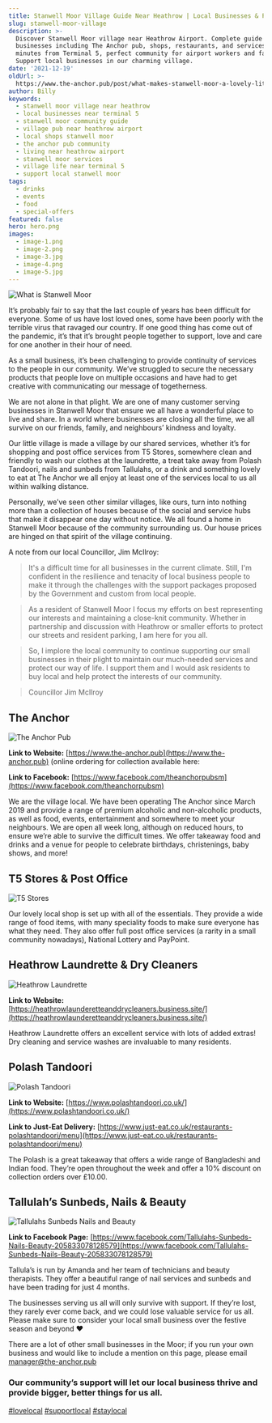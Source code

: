 ```yaml
---
title: Stanwell Moor Village Guide Near Heathrow | Local Businesses & Pubs
slug: stanwell-moor-village
description: >-
  Discover Stanwell Moor village near Heathrow Airport. Complete guide to local
  businesses including The Anchor pub, shops, restaurants, and services. Just 7
  minutes from Terminal 5, perfect community for airport workers and families.
  Support local businesses in our charming village.
date: '2021-12-19'
oldUrl: >-
  https://www.the-anchor.pub/post/what-makes-stanwell-moor-a-lovely-little-village
author: Billy
keywords:
  - stanwell moor village near heathrow
  - local businesses near terminal 5
  - stanwell moor community guide
  - village pub near heathrow airport
  - local shops stanwell moor
  - the anchor pub community
  - living near heathrow airport
  - stanwell moor services
  - village life near terminal 5
  - support local stanwell moor
tags:
  - drinks
  - events
  - food
  - special-offers
featured: false
hero: hero.png
images:
  - image-1.png
  - image-2.png
  - image-3.jpg
  - image-4.png
  - image-5.jpg
---
```


  

![What is Stanwell Moor](/content/blog/what-makes-stanwell-moor-a-lovely-little-village/hero.png)

It’s probably fair to say that the last couple of years has been difficult for everyone. Some of us have lost loved ones, some have been poorly with the terrible virus that ravaged our country. If one good thing has come out of the pandemic, it’s that it’s brought people together to support, love and care for one another in their hour of need.

  

As a small business, it’s been challenging to provide continuity of services to the people in our community. We’ve struggled to secure the necessary products that people love on multiple occasions and have had to get creative with communicating our message of togetherness.

  

We are not alone in that plight. We are one of many customer serving businesses in Stanwell Moor that ensure we all have a wonderful place to live and share. In a world where businesses are closing all the time, we all survive on our friends, family, and neighbours’ kindness and loyalty.

  

Our little village is made a village by our shared services, whether it’s for shopping and post office services from T5 Stores, somewhere clean and friendly to wash our clothes at the laundrette, a treat take away from Polash Tandoori, nails and sunbeds from Tallulahs, or a drink and something lovely to eat at The Anchor we all enjoy at least one of the services local to us all within walking distance.

  

Personally, we’ve seen other similar villages, like ours, turn into nothing more than a collection of houses because of the social and service hubs that make it disappear one day without notice. We all found a home in Stanwell Moor because of the community surrounding us. Our house prices are hinged on that spirit of the village continuing.

A note from our local Councillor, Jim McIlroy:

> It's a difficult time for all businesses in the current climate. Still, I'm confident in the resilience and tenacity of local business people to make it through the challenges with the support packages proposed by the Government and custom from local people.

> As a resident of Stanwell Moor I focus my efforts on best representing our interests and maintaining a close-knit community. Whether in partnership and discussion with Heathrow or smaller efforts to protect our streets and resident parking, I am here for you all.

> So, I implore the local community to continue supporting our small businesses in their plight to maintain our much-needed services and protect our way of life. I support them and I would ask residents to buy local and help protect the interests of our community.

> Councillor Jim McIlroy

  

## The Anchor

![The Anchor Pub](/content/blog/what-makes-stanwell-moor-a-lovely-little-village/image-1.png)

**Link to Website:** [https://www.the-anchor.pub](https://www.the-anchor.pub) (online ordering for collection available here:

**Link to Facebook:** [https://www.facebook.com/theanchorpubsm](https://www.facebook.com/theanchorpubsm)

We are the village local. We have been operating The Anchor since March 2019 and provide a range of premium alcoholic and non-alcoholic products, as well as food, events, entertainment and somewhere to meet your neighbours. We are open all week long, although on reduced hours, to ensure we’re able to survive the difficult times. We offer takeaway food and drinks and a venue for people to celebrate birthdays, christenings, baby shows, and more!

  

## T5 Stores & Post Office

![T5 Stores](/content/blog/what-makes-stanwell-moor-a-lovely-little-village/image-2.png)

Our lovely local shop is set up with all of the essentials. They provide a wide range of food items, with many speciality foods to make sure everyone has what they need. They also offer full post office services (a rarity in a small community nowadays), National Lottery and PayPoint.

  

## Heathrow Laundrette & Dry Cleaners

![Heathrow Laundrette](/content/blog/what-makes-stanwell-moor-a-lovely-little-village/image-3.jpg)

**Link to Website:** [https://heathrowlaunderetteanddrycleaners.business.site/](https://heathrowlaunderetteanddrycleaners.business.site/)

Heathrow Laundrette offers an excellent service with lots of added extras! Dry cleaning and service washes are invaluable to many residents.

  

## Polash Tandoori

![Polash Tandoori](/content/blog/what-makes-stanwell-moor-a-lovely-little-village/image-4.png)

**Link to Website:** [https://www.polashtandoori.co.uk/](https://www.polashtandoori.co.uk/)

**Link to Just-Eat Delivery:** [https://www.just-eat.co.uk/restaurants-polashtandoori/menu](https://www.just-eat.co.uk/restaurants-polashtandoori/menu)

The Polash is a great takeaway that offers a wide range of Bangladeshi and Indian food. They’re open throughout the week and offer a 10% discount on collection orders over £10.00.

  

## **Tallulah’s Sunbeds, Nails & Beauty**

![Tallulahs Sunbeds Nails and Beauty](/content/blog/what-makes-stanwell-moor-a-lovely-little-village/image-5.jpg)

**Link to Facebook Page:** [https://www.facebook.com/Tallulahs-Sunbeds-Nails-Beauty-205833078128579](https://www.facebook.com/Tallulahs-Sunbeds-Nails-Beauty-205833078128579)

Tallula’s is run by Amanda and her team of technicians and beauty therapists. They offer a beautiful range of nail services and sunbeds and have been trading for just 4 months.

The businesses serving us all will only survive with support. If they’re lost, they rarely ever come back, and we could lose valuable service for us all. Please make sure to consider your local small business over the festive season and beyond ❤️

There are a lot of other small businesses in the Moor; if you run your own business and would like to include a mention on this page, please email manager@the-anchor.pub

### Our community’s support will let our local business thrive and provide bigger, better things for us all.

  

[#lovelocal](https://www.the-anchor.pub/blog/hashtags/lovelocal) [#supportlocal](https://www.the-anchor.pub/blog/hashtags/supportlocal) [#staylocal](https://www.the-anchor.pub/blog/hashtags/staylocal)
